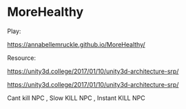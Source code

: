 # MoreHealthy

Play:

https://annabellemruckle.github.io/MoreHealthy/

Resource:

https://unity3d.college/2017/01/10/unity3d-architecture-srp/

https://unity3d.college/2017/01/10/unity3d-architecture-srp/

Cant kill NPC , Slow KILL NPC , Instant KILL NPC
